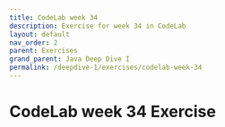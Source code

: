 ```yaml
---
title: CodeLab week 34
description: Exercise for week 34 in CodeLab
layout: default
nav_order: 2
parent: Exercises
grand_parent: Java Deep Dive I
permalink: /deepdive-1/exercises/codelab-week-34
---
```


# CodeLab week 34 Exercise
